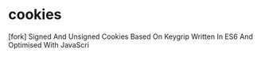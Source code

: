 # cookies
[fork] Signed And Unsigned Cookies Based On Keygrip Written In ES6 And Optimised With JavaScri
